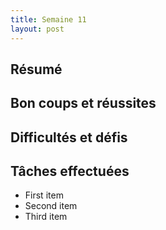 ```yaml
---
title: Semaine 11
layout: post
---
```


## Résumé

## Bon coups et réussites

## Difficultés et défis

## Tâches effectuées
- First item
- Second item
- Third item
